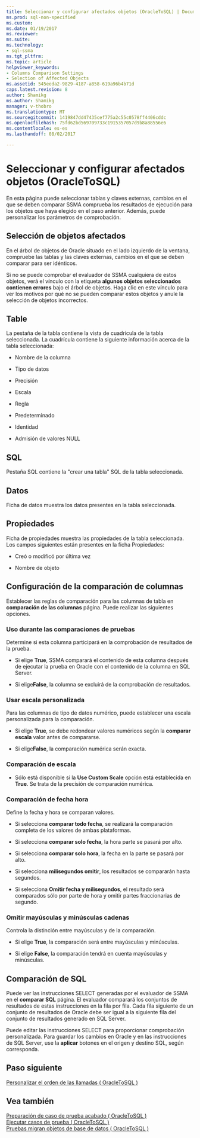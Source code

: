 ```yaml
---
title: Seleccionar y configurar afectados objetos (OracleToSQL) | Documentos de Microsoft
ms.prod: sql-non-specified
ms.custom: 
ms.date: 01/19/2017
ms.reviewer: 
ms.suite: 
ms.technology:
- sql-ssma
ms.tgt_pltfrm: 
ms.topic: article
helpviewer_keywords:
- Columns Comparison Settings
- Selection of Affected Objects
ms.assetid: 545eeda2-9829-4187-a858-619a96b4b71d
caps.latest.revision: 8
author: Shamikg
ms.author: Shamikg
manager: v-thobro
ms.translationtype: MT
ms.sourcegitcommit: 1419847dd47435cef775a2c55c0578ff4406cddc
ms.openlocfilehash: 75fd62bd569709733c1915357057d9b8a88556e6
ms.contentlocale: es-es
ms.lasthandoff: 08/02/2017

---
```

# <a name="selecting-and-configuring-affected-objects-oracletosql"></a>Seleccionar y configurar afectados objetos (OracleToSQL)
En esta página puede seleccionar tablas y claves externas, cambios en el que se deben comparar SSMA comprueba los resultados de ejecución para los objetos que haya elegido en el paso anterior. Además, puede personalizar los parámetros de comprobación.  
  
## <a name="selection-of-affected-objects"></a>Selección de objetos afectados  
En el árbol de objetos de Oracle situado en el lado izquierdo de la ventana, compruebe las tablas y las claves externas, cambios en el que se deben comparar para ser idénticos.  
  
Si no se puede comprobar el evaluador de SSMA cualquiera de estos objetos, verá el vínculo con la etiqueta **algunos objetos seleccionados contienen errores** bajo el árbol de objetos. Haga clic en este vínculo para ver los motivos por qué no se pueden comparar estos objetos y anule la selección de objetos incorrectos.  
  
## <a name="table"></a>Table  
La pestaña de la tabla contiene la vista de cuadrícula de la tabla seleccionada. La cuadrícula contiene la siguiente información acerca de la tabla seleccionada:  
  
-   Nombre de la columna  
  
-   Tipo de datos  
  
-   Precisión  
  
-   Escala  
  
-   Regla  
  
-   Predeterminado  
  
-   Identidad  
  
-   Admisión de valores NULL  
  
## <a name="sql"></a>SQL  
Pestaña SQL contiene la "crear una tabla" SQL de la tabla seleccionada.  
  
## <a name="data"></a>Datos  
Ficha de datos muestra los datos presentes en la tabla seleccionada.  
  
## <a name="properties"></a>Propiedades  
Ficha de propiedades muestra las propiedades de la tabla seleccionada. Los campos siguientes están presentes en la ficha Propiedades:  
  
-   Creó o modificó por última vez  
  
-   Nombre de objeto  
  
## <a name="columns-comparison-settings"></a>Configuración de la comparación de columnas  
Establecer las reglas de comparación para las columnas de tabla en **comparación de las columnas** página. Puede realizar las siguientes opciones.  
  
### <a name="use-during-test-comparisons"></a>Uso durante las comparaciones de pruebas  
Determine si esta columna participará en la comprobación de resultados de la prueba.  
  
-   Si elige **True**, SSMA comparará el contenido de esta columna después de ejecutar la prueba en Oracle con el contenido de la columna en SQL Server. 
  
-   Si elige**False**, la columna se excluirá de la comprobación de resultados.  
  
### <a name="use-custom-scale"></a>Usar escala personalizada  
Para las columnas de tipo de datos numérico, puede establecer una escala personalizada para la comparación.  
  
-   Si elige **True**, se debe redondear valores numéricos según la **comparar escala** valor antes de compararse.  
  
-   Si elige**False**, la comparación numérica serán exacta.  
  
### <a name="comparing-scale"></a>Comparación de escala  
  
-   Sólo está disponible si la **Use Custom Scale** opción está establecida en **True**. Se trata de la precisión de comparación numérica.  
  
### <a name="date-time-comparing"></a>Comparación de fecha hora  
Define la fecha y hora se comparan valores.  
  
-   Si selecciona **comparar todo fecha**, se realizará la comparación completa de los valores de ambas plataformas.  
  
-   Si selecciona **comparar solo fecha**, la hora parte se pasará por alto.  
  
-   Si selecciona **comparar solo hora**, la fecha en la parte se pasará por alto.  
  
-   Si selecciona **milisegundos omitir**, los resultados se compararán hasta segundos.  
  
-   Si selecciona **Omitir fecha y milisegundos**, el resultado será comparados sólo por parte de hora y omitir partes fraccionarias de segundo.  
  
### <a name="ignore-strings-case"></a>Omitir mayúsculas y minúsculas cadenas  
Controla la distinción entre mayúsculas y de la comparación.  
  
-   Si elige **True**, la comparación será entre mayúsculas y minúsculas.  
  
-   Si elige **False**, la comparación tendrá en cuenta mayúsculas y minúsculas.  
  
## <a name="comparing-sql"></a>Comparación de SQL  
Puede ver las instrucciones SELECT generadas por el evaluador de SSMA en el **comparar SQL** página. El evaluador comparará los conjuntos de resultados de estas instrucciones en la fila por fila. Cada fila siguiente de un conjunto de resultados de Oracle debe ser igual a la siguiente fila del conjunto de resultados generado en SQL Server.
  
Puede editar las instrucciones SELECT para proporcionar comprobación personalizada. Para guardar los cambios en Oracle y en las instrucciones de SQL Server, use la **aplicar** botones en el origen y destino SQL, según corresponda.  
  
## <a name="next-step"></a>Paso siguiente  
[Personalizar el orden de las llamadas &#40; OracleToSQL &#41;](../../ssma/oracle/customizing-calls-order-oracletosql.md)  
  
## <a name="see-also"></a>Vea también  
[Preparación de caso de prueba acabado &#40; OracleToSQL &#41;](../../ssma/oracle/finishing-test-case-preparation-oracletosql.md)  
[Ejecutar casos de prueba &#40; OracleToSQL &#41;](../../ssma/oracle/running-test-cases-oracletosql.md)  
[Pruebas migran objetos de base de datos &#40; OracleToSQL &#41;](../../ssma/oracle/testing-migrated-database-objects-oracletosql.md)  
  

